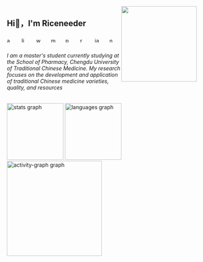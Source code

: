 <img align="right" height="200" src="http://q1.qlogo.cn/g?b=qq&nk=845541909&s=640"  />

###

<h2 align="left">Hi👋，I'm Riceneeder</h2>

###

<div align="left">
  <img src="https://cdn.jsdelivr.net/gh/devicons/devicon/icons/apple/apple-original.svg" height="13" alt="apple logo"  />
  <img width="18" />
  <img src="https://cdn.jsdelivr.net/gh/devicons/devicon/icons/linux/linux-original.svg" height="13" alt="linux logo"  />
  <img width="18" />
  <img src="https://cdn.jsdelivr.net/gh/devicons/devicon/icons/windows8/windows8-original.svg" height="13" alt="windows8 logo"  />
  <img width="18" />
  <img src="https://cdn.jsdelivr.net/gh/devicons/devicon/icons/markdown/markdown-original.svg" height="13" alt="markdown logo"  />
  <img width="18" />
  <img src="https://cdn.jsdelivr.net/gh/devicons/devicon/icons/python/python-original.svg" height="13" alt="python logo"  />
  <img width="18" />
  <img src="https://cdn.jsdelivr.net/gh/devicons/devicon/icons/r/r-original.svg" height="13" alt="r logo"  />
  <img width="18" />
  <img src="https://cdn.jsdelivr.net/gh/devicons/devicon/icons/javascript/javascript-original.svg" height="13" alt="javascript logo"  />
  <img width="18" />
  <img src="https://cdn.jsdelivr.net/gh/devicons/devicon/icons/nodejs/nodejs-original.svg" height="13" alt="nodejs logo"  />
</div>

###

<h6 align="left">I am a master's student currently studying at the School of Pharmacy, Chengdu University of Traditional Chinese Medicine. My research focuses on the development and application of traditional Chinese medicine varieties, quality, and resources</h6>

###

<div align="left">
  <img src="https://github-readme-stats.vercel.app/api?username=riceneeder&hide_title=true&hide_rank=false&show_icons=true&include_all_commits=true&count_private=true&disable_animations=false&theme=vue&locale=en&hide_border=false&order=1" height="150" alt="stats graph"  />
  <img src="https://github-readme-stats.vercel.app/api/top-langs?username=riceneeder&locale=en&hide_title=false&layout=compact&card_width=320&langs_count=5&theme=vue&hide_border=false&order=2" height="150" alt="languages graph"  />
  <img src="https://github-readme-activity-graph.vercel.app/graph?username=riceneeder&radius=16&theme=vue&area=true&order=5&hide_title=true" height="252" alt="activity-graph graph"  />
</div>

###
